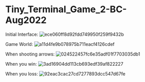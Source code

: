 # Tiny_Terminal_Game_2-BC-Aug2022
Initial Interface:
![ece060ff8d92fdd749950f259f9432b](https://user-images.githubusercontent.com/61530469/184768142-3a50cd59-38ab-43d2-b3dd-d615bfcb0b2b.jpg)

Game World:
![a11d4fe9b078975b711eacf4126cdef](https://user-images.githubusercontent.com/61530469/184768187-b1dad7f0-0928-4ec6-ae69-97a157551f91.jpg)

When shooting arrows:
![024522457fc6e35adf01f7703035db1](https://user-images.githubusercontent.com/61530469/184768238-81cfa25a-1f1e-4337-b216-8b6f3966536b.jpg)

When you win:
![3ad16904dd113cb693edf39af822227](https://user-images.githubusercontent.com/61530469/184768300-15682aee-24e7-49bf-9932-dbdcb8b9696d.jpg)

When you loss:
![92eac3cac27cd7277893dcc547d67fe](https://user-images.githubusercontent.com/61530469/184768365-0bb2da0a-4066-4229-a338-3ce24d7ce499.jpg)

